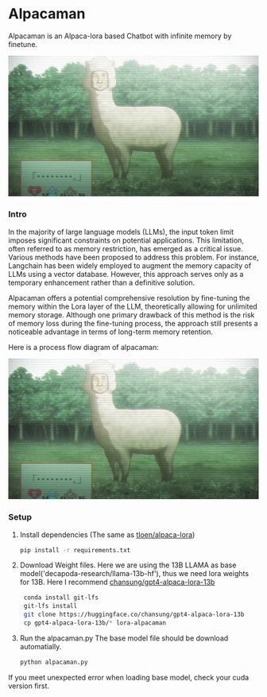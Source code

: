 # Alpacaman
Alpacaman is an Alpaca-lora based Chatbot with infinite memory by finetune. 

![alt text](https://github.com/doxtor6/Alpacaman/blob/main/alpacaman_sg.jpg)

### Intro

In the majority of large language models (LLMs), the input token limit imposes significant constraints on potential applications. This limitation, often referred to as memory restriction, has emerged as a critical issue. Various methods have been proposed to address this problem. For instance, Langchain has been widely employed to augment the memory capacity of LLMs using a vector database. However, this approach serves only as a temporary enhancement rather than a definitive solution.

Alpacaman offers a potential comprehensive resolution by fine-tuning the memory within the Lora layer of the LLM, theoretically allowing for unlimited memory storage. Although one primary drawback of this method is the risk of memory loss during the fine-tuning process, the approach still presents a noticeable advantage in terms of long-term memory retention.

Here is a process flow diagram of alpacaman:

![alt text](https://github.com/doxtor6/Alpacaman/blob/main/alpacaman_sg.jpg)


### Setup

1. Install dependencies (The same as [tloen/alpaca-lora](https://github.com/tloen/alpaca-lora/))

   ```bash
   pip install -r requirements.txt
   ```
2. Download Weight files.
   Here we are using the 13B LLAMA as base model('decapoda-research/llama-13b-hf'), thus we need lora weights for 13B. Here I recommend [chansung/gpt4-alpaca-lora-13b](https://huggingface.co/chansung/gpt4-alpaca-lora-13b)
   
   

   ```bash
    conda install git-lfs
    git-lfs install
    git clone https://huggingface.co/chansung/gpt4-alpaca-lora-13b
    cp gpt4-alpaca-lora-13b/* lora-alpacaman
   ```

3. Run the alpacaman.py
   The base model file should be download automatially.
   ```bash
   python alpacaman.py
   ```
If you meet unexpected error when loading base model, check your cuda version first.

